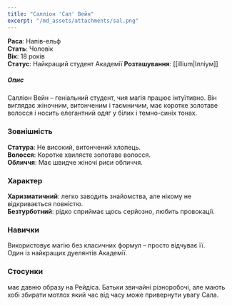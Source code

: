 ```yaml
---
title: "Салліон 'Сал' Вейн"
excerpt: "/md_assets/attachments/sal.png"
---
```


**Раса**: Напів-ельф  
**Стать**: Чоловік  
**Вік**: 18 років  
**Статус**: Найкращий студент Академії
**Розташування**: [[illium|Ілліум]]  

##### Опис

Салліон Вейн – геніальний студент, чия магія працює інтуїтивно. Він виглядає жіночним, витонченим і таємничим, має коротке золотаве волосся і носить елегантний одяг у білих і темно-синіх тонах.

### Зовнішність  
**Статура**: Не високий, витончений хлопець.  
**Волосся**: Коротке хвилясте золотаве волосся.  
**Обличчя**: Має швидче жіночі риси обличчя.  

### Характер
  
**Харизматичний**: легко заводить знайомства, але нікому не відкривається повністю.    
**Безтурботний**: рідко сприймає щось серйозно, любить провокації.  

### Навички

Використовує магію без класичних формул – просто відчуває її.  
Один із найкращих дуелянтів Академії.  

### Стосунки

має давню образу на Рейдіса.
Батьки звичайні різноробочі, але мають хобі збирати мотлох який час від часу може привернути увагу Сала.

